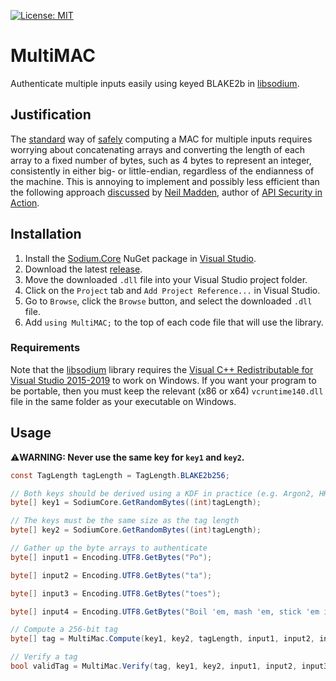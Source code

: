 [![License: MIT](https://img.shields.io/badge/License-MIT-blue.svg)](https://github.com/samuel-lucas6/MultiMAC/blob/main/LICENSE)

# MultiMAC
Authenticate multiple inputs easily using keyed BLAKE2b in [libsodium](https://doc.libsodium.org/).

## Justification
The [standard](https://github.com/samuel-lucas6/Cryptography-Guidelines#notes-2) way of [safely](https://soatok.blog/2021/07/30/canonicalization-attacks-against-macs-and-signatures/) computing a MAC for multiple inputs requires worrying about concatenating arrays and converting the length of each array to a fixed number of bytes, such as 4 bytes to represent an integer, consistently in either big- or little-endian, regardless of the endianness of the machine. This is annoying to implement and possibly less efficient than the following approach [discussed](https://neilmadden.blog/2021/10/27/multiple-input-macs/) by [Neil Madden](https://neilmadden.blog/), author of [API Security in Action](https://www.manning.com/books/api-security-in-action?a_aid=api_security_in_action).

## Installation
1. Install the [Sodium.Core](https://www.nuget.org/packages/Sodium.Core) NuGet package in [Visual Studio](https://docs.microsoft.com/en-us/nuget/quickstart/install-and-use-a-package-in-visual-studio).
2. Download the latest [release](https://github.com/samuel-lucas6/MultiMAC/releases/latest).
3. Move the downloaded `.dll` file into your Visual Studio project folder.
4. Click on the `Project` tab and `Add Project Reference...` in Visual Studio.
5. Go to `Browse`, click the `Browse` button, and select the downloaded `.dll` file.
6. Add `using MultiMAC;` to the top of each code file that will use the library.

### Requirements
Note that the [libsodium](https://doc.libsodium.org/) library requires the [Visual C++ Redistributable for Visual Studio 2015-2019](https://support.microsoft.com/en-us/help/2977003/the-latest-supported-visual-c-downloads) to work on Windows. If you want your program to be portable, then you must keep the relevant (x86 or x64) `vcruntime140.dll` file in the same folder as your executable on Windows.

## Usage
⚠️**WARNING: Never use the same key for `key1` and `key2`.**
```c#
const TagLength tagLength = TagLength.BLAKE2b256;

// Both keys should be derived using a KDF in practice (e.g. Argon2, HKDF, etc)
byte[] key1 = SodiumCore.GetRandomBytes((int)tagLength);

// The keys must be the same size as the tag length
byte[] key2 = SodiumCore.GetRandomBytes((int)tagLength);

// Gather up the byte arrays to authenticate
byte[] input1 = Encoding.UTF8.GetBytes("Po");

byte[] input2 = Encoding.UTF8.GetBytes("ta");

byte[] input3 = Encoding.UTF8.GetBytes("toes");

byte[] input4 = Encoding.UTF8.GetBytes("Boil 'em, mash 'em, stick 'em in a stew");

// Compute a 256-bit tag
byte[] tag = MultiMac.Compute(key1, key2, tagLength, input1, input2, input3, input4);

// Verify a tag
bool validTag = MultiMac.Verify(tag, key1, key2, input1, input2, input3, input4);
```
